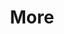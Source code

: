 ---
layout: page
title: More
nav: false
nav_order: 10
dropdown: true
children: 
    - title: LSM eportfolio
      permalink: /lsm_eportfolio/
    # - title: divider
    # - title: projects
    #   permalink: /projects/
---